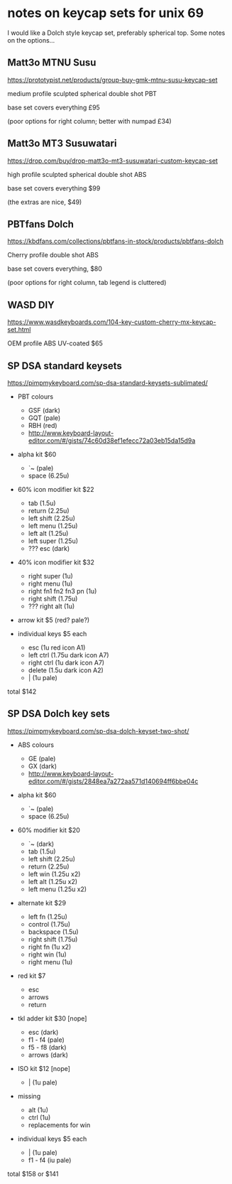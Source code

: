 notes on keycap sets for unix 69
================================

I would like a Dolch style keycap set, preferably spherical top.
Some notes on the options...


Matt3o MTNU Susu
----------------

https://prototypist.net/products/group-buy-gmk-mtnu-susu-keycap-set

medium profile sculpted spherical double shot PBT

base set covers everything £95

(poor options for right column; better with numpad £34)


Matt3o MT3 Susuwatari
---------------------

https://drop.com/buy/drop-matt3o-mt3-susuwatari-custom-keycap-set

high profile sculpted spherical double shot ABS

base set covers everything $99

(the extras are nice, $49)


PBTfans Dolch
-------------

https://kbdfans.com/collections/pbtfans-in-stock/products/pbtfans-dolch

Cherry profile double shot ABS

base set covers everything, $80

(poor options for right column, tab legend is cluttered)


WASD DIY
--------

https://www.wasdkeyboards.com/104-key-custom-cherry-mx-keycap-set.html

OEM profile ABS UV-coated $65


SP DSA standard keysets
-----------------------

https://pimpmykeyboard.com/sp-dsa-standard-keysets-sublimated/

  * PBT colours
      - GSF (dark)
      - GQT (pale)
      - RBH (red)
      - http://www.keyboard-layout-editor.com/#/gists/74c60d38ef1efecc72a03eb15da15d9a

  * alpha kit $60
      - `~ (pale)
      - space (6.25u)

  * 60% icon modifier kit $22
      - tab (1.5u)
      - return (2.25u)
      - left shift (2.25u)
      - left menu (1.25u)
      - left alt (1.25u)
      - left super (1.25u)
      - ??? esc (dark)

  * 40% icon modifier kit $32
      - right super (1u)
      - right menu (1u)
      - right fn1 fn2 fn3 pn (1u)
      - right shift (1.75u)
      - ??? right alt (1u)

  * arrow kit $5 (red? pale?)

  * individual keys $5 each
      - esc (1u red icon A1)
      - left ctrl (1.75u dark icon A7)
      - right ctrl (1u dark icon A7)
      - delete (1.5u dark icon A2)
      - \| (1u pale)

total $142


SP DSA Dolch key sets
---------------------

https://pimpmykeyboard.com/sp-dsa-dolch-keyset-two-shot/

  * ABS colours
      - GE (pale)
      - GX (dark)
      - http://www.keyboard-layout-editor.com/#/gists/2848ea7a272aa571d140694ff6bbe04c

  * alpha kit $60
      - `~ (pale)
      - space (6.25u)

  * 60% modifier kit $20
      - `~ (dark)
      - tab (1.5u)
      - left shift (2.25u)
      - return (2.25u)
      - left win (1.25u x2)
      - left alt (1.25u x2)
      - left menu (1.25u x2)

  * alternate kit $29
      - left fn (1.25u)
      - control (1.75u)
      - backspace (1.5u)
      - right shift (1.75u)
      - right fn (1u x2)
      - right win (1u)
      - right menu (1u)

  * red kit $7
      - esc
      - arrows
      - return

  * tkl adder kit $30 [nope]
      - esc (dark)
      - f1 - f4 (pale)
      - f5 - f8 (dark)
      - arrows (dark)

  * ISO kit $12 [nope]
      - \| (1u pale)

  * missing
      - alt (1u)
      - ctrl (1u)
      - replacements for win

  * individual keys $5 each
      - \| (1u pale)
      - f1 - f4 (iu pale)

total $158 or $141
